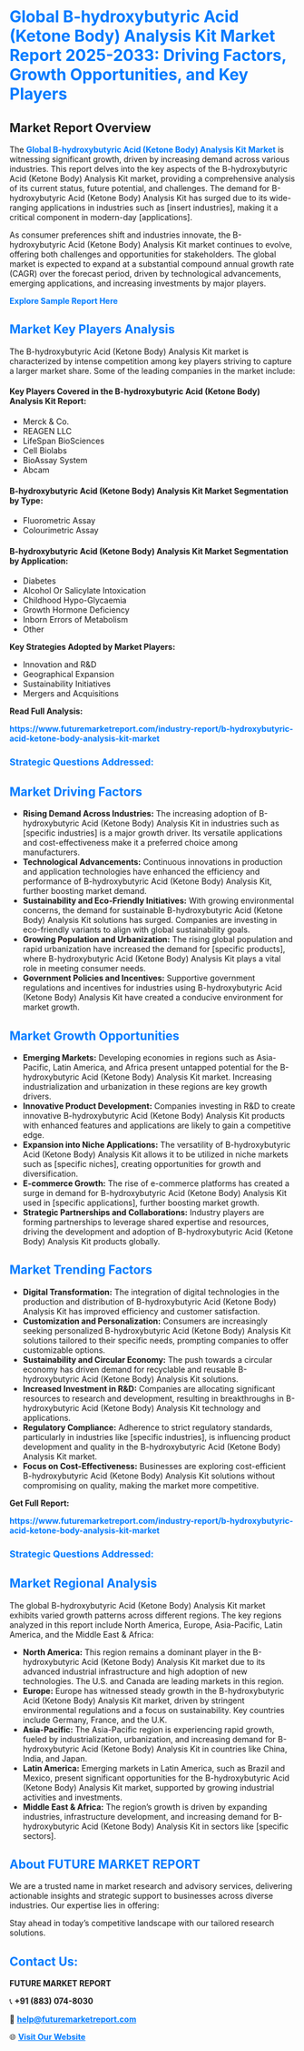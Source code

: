 <h1 style="color: #007BFF;">Global B-hydroxybutyric Acid (Ketone Body) Analysis Kit Market Report 2025-2033: Driving Factors, Growth Opportunities, and Key Players</h1>

<section id="overview">
<h2>Market Report Overview</h2>
<p>The <a href="https://www.futuremarketreport.com/industry-report/b-hydroxybutyric-acid-ketone-body-analysis-kit-market" style="color: #007BFF; text-decoration: none;"><strong>Global B-hydroxybutyric Acid (Ketone Body) Analysis Kit Market</strong></a> is witnessing significant growth, driven by increasing demand across various industries. This report delves into the key aspects of the B-hydroxybutyric Acid (Ketone Body) Analysis Kit market, providing a comprehensive analysis of its current status, future potential, and challenges. The demand for B-hydroxybutyric Acid (Ketone Body) Analysis Kit has surged due to its wide-ranging applications in industries such as [insert industries], making it a critical component in modern-day [applications].</p>
<p>As consumer preferences shift and industries innovate, the B-hydroxybutyric Acid (Ketone Body) Analysis Kit market continues to evolve, offering both challenges and opportunities for stakeholders. The global market is expected to expand at a substantial compound annual growth rate (CAGR) over the forecast period, driven by technological advancements, emerging applications, and increasing investments by major players.</p>
</section>

<section id="overview">
<p><a href="https://www.futuremarketreport.com/request-sample/reportId=26114" style="color: #007BFF; text-decoration: none;"><strong>Explore Sample Report Here</strong></a></p>
</section>

<section id="key-players">
<h2 style="color: #007BFF;">Market Key Players Analysis</h2>
<p>The B-hydroxybutyric Acid (Ketone Body) Analysis Kit market is characterized by intense competition among key players striving to capture a larger market share. Some of the leading companies in the market include:</p>
<h4>Key Players Covered in the B-hydroxybutyric Acid (Ketone Body) Analysis Kit Report:</h4>
<ul><li>Merck &amp; Co.</li><li>REAGEN LLC</li><li>LifeSpan BioSciences</li><li>Cell Biolabs</li><li>BioAssay System</li><li>Abcam</li></ul>
<h4>B-hydroxybutyric Acid (Ketone Body) Analysis Kit Market Segmentation by Type:</h4>
<ul><li>Fluorometric Assay</li><li>Colourimetric Assay</li></ul>

<h4>B-hydroxybutyric Acid (Ketone Body) Analysis Kit Market Segmentation by Application:</h4>
<ul><li>Diabetes</li><li>Alcohol Or Salicylate Intoxication</li><li>Childhood Hypo-Glycaemia</li><li>Growth Hormone Deficiency</li><li>Inborn Errors of Metabolism</li><li>Other</li></ul>
<p><strong>Key Strategies Adopted by Market Players:</strong></p>
<ul>
<li>Innovation and R&D</li>
<li>Geographical Expansion</li>
<li>Sustainability Initiatives</li>
<li>Mergers and Acquisitions</li>
</ul>
</section>

<section>
<p><strong>Read Full Analysis: </strong></p><a href="https://www.futuremarketreport.com/industry-report/b-hydroxybutyric-acid-ketone-body-analysis-kit-market" style="color: #007BFF; text-decoration: none;"><strong>https://www.futuremarketreport.com/industry-report/b-hydroxybutyric-acid-ketone-body-analysis-kit-market</strong></a>
<h3 style="color: #007BFF;">Strategic Questions Addressed:</h3>
</section>

<section id="driving-factors">
<h2 style="color: #007BFF;">Market Driving Factors</h2>
<ul>
<li><strong>Rising Demand Across Industries:</strong> The increasing adoption of B-hydroxybutyric Acid (Ketone Body) Analysis Kit in industries such as [specific industries] is a major growth driver. Its versatile applications and cost-effectiveness make it a preferred choice among manufacturers.</li>
<li><strong>Technological Advancements:</strong> Continuous innovations in production and application technologies have enhanced the efficiency and performance of B-hydroxybutyric Acid (Ketone Body) Analysis Kit, further boosting market demand.</li>
<li><strong>Sustainability and Eco-Friendly Initiatives:</strong> With growing environmental concerns, the demand for sustainable B-hydroxybutyric Acid (Ketone Body) Analysis Kit solutions has surged. Companies are investing in eco-friendly variants to align with global sustainability goals.</li>
<li><strong>Growing Population and Urbanization:</strong> The rising global population and rapid urbanization have increased the demand for [specific products], where B-hydroxybutyric Acid (Ketone Body) Analysis Kit plays a vital role in meeting consumer needs.</li>
<li><strong>Government Policies and Incentives:</strong> Supportive government regulations and incentives for industries using B-hydroxybutyric Acid (Ketone Body) Analysis Kit have created a conducive environment for market growth.</li>
</ul>
</section>

<section id="growth-opportunities">
<h2 style="color: #007BFF;">Market Growth Opportunities</h2>
<ul>
<li><strong>Emerging Markets:</strong> Developing economies in regions such as Asia-Pacific, Latin America, and Africa present untapped potential for the B-hydroxybutyric Acid (Ketone Body) Analysis Kit market. Increasing industrialization and urbanization in these regions are key growth drivers.</li>
<li><strong>Innovative Product Development:</strong> Companies investing in R&D to create innovative B-hydroxybutyric Acid (Ketone Body) Analysis Kit products with enhanced features and applications are likely to gain a competitive edge.</li>
<li><strong>Expansion into Niche Applications:</strong> The versatility of B-hydroxybutyric Acid (Ketone Body) Analysis Kit allows it to be utilized in niche markets such as [specific niches], creating opportunities for growth and diversification.</li>
<li><strong>E-commerce Growth:</strong> The rise of e-commerce platforms has created a surge in demand for B-hydroxybutyric Acid (Ketone Body) Analysis Kit used in [specific applications], further boosting market growth.</li>
<li><strong>Strategic Partnerships and Collaborations:</strong> Industry players are forming partnerships to leverage shared expertise and resources, driving the development and adoption of B-hydroxybutyric Acid (Ketone Body) Analysis Kit products globally.</li>
</ul>
</section>

<section id="trending-factors">
<h2 style="color: #007BFF;">Market Trending Factors</h2>
<ul>
<li><strong>Digital Transformation:</strong> The integration of digital technologies in the production and distribution of B-hydroxybutyric Acid (Ketone Body) Analysis Kit has improved efficiency and customer satisfaction.</li>
<li><strong>Customization and Personalization:</strong> Consumers are increasingly seeking personalized B-hydroxybutyric Acid (Ketone Body) Analysis Kit solutions tailored to their specific needs, prompting companies to offer customizable options.</li>
<li><strong>Sustainability and Circular Economy:</strong> The push towards a circular economy has driven demand for recyclable and reusable B-hydroxybutyric Acid (Ketone Body) Analysis Kit solutions.</li>
<li><strong>Increased Investment in R&D:</strong> Companies are allocating significant resources to research and development, resulting in breakthroughs in B-hydroxybutyric Acid (Ketone Body) Analysis Kit technology and applications.</li>
<li><strong>Regulatory Compliance:</strong> Adherence to strict regulatory standards, particularly in industries like [specific industries], is influencing product development and quality in the B-hydroxybutyric Acid (Ketone Body) Analysis Kit market.</li>
<li><strong>Focus on Cost-Effectiveness:</strong> Businesses are exploring cost-efficient B-hydroxybutyric Acid (Ketone Body) Analysis Kit solutions without compromising on quality, making the market more competitive.</li>
</ul>
</section>

<section>
<p><strong>Get Full Report: </strong></p><a href="https://www.futuremarketreport.com/industry-report/b-hydroxybutyric-acid-ketone-body-analysis-kit-market" style="color: #007BFF; text-decoration: none;"><strong>https://www.futuremarketreport.com/industry-report/b-hydroxybutyric-acid-ketone-body-analysis-kit-market</strong></a>
<h3 style="color: #007BFF;">Strategic Questions Addressed:</h3>
</section>


<section id="regional-analysis">
<h2 style="color: #007BFF;">Market Regional Analysis</h2>
<p>The global B-hydroxybutyric Acid (Ketone Body) Analysis Kit market exhibits varied growth patterns across different regions. The key regions analyzed in this report include North America, Europe, Asia-Pacific, Latin America, and the Middle East & Africa:</p>
<ul>
<li><strong>North America:</strong> This region remains a dominant player in the B-hydroxybutyric Acid (Ketone Body) Analysis Kit market due to its advanced industrial infrastructure and high adoption of new technologies. The U.S. and Canada are leading markets in this region.</li>
<li><strong>Europe:</strong> Europe has witnessed steady growth in the B-hydroxybutyric Acid (Ketone Body) Analysis Kit market, driven by stringent environmental regulations and a focus on sustainability. Key countries include Germany, France, and the U.K.</li>
<li><strong>Asia-Pacific:</strong> The Asia-Pacific region is experiencing rapid growth, fueled by industrialization, urbanization, and increasing demand for B-hydroxybutyric Acid (Ketone Body) Analysis Kit in countries like China, India, and Japan.</li>
<li><strong>Latin America:</strong> Emerging markets in Latin America, such as Brazil and Mexico, present significant opportunities for the B-hydroxybutyric Acid (Ketone Body) Analysis Kit market, supported by growing industrial activities and investments.</li>
<li><strong>Middle East & Africa:</strong> The region’s growth is driven by expanding industries, infrastructure development, and increasing demand for B-hydroxybutyric Acid (Ketone Body) Analysis Kit in sectors like [specific sectors].</li>
</ul>
</section>

<footer>
<h2 style="color: #007BFF;">About FUTURE MARKET REPORT</h2>
<p>We are a trusted name in market research and advisory services, delivering actionable insights and strategic support to businesses across diverse industries. Our expertise lies in offering:</p>

<p>Stay ahead in today’s competitive landscape with our tailored research solutions.</p>

<h2 style="color: #007BFF;">Contact Us:</h2>
<p><strong>FUTURE MARKET REPORT</strong></p>
<p>📞 <strong>+91 (883) 074-8030</strong></p>
<p>📧 <strong><a href="mailto:help@futuremarketreport.com" style="color: #007BFF;">help@futuremarketreport.com</a></strong></p>
<p>🌐 <strong><a href="https://www.futuremarketreport.com/" style="color: #007BFF;">Visit Our Website</a></strong></p>
</footer>